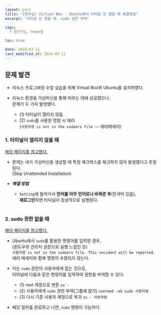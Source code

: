 ```yaml
---
layout: post
title: "[연구실] Virtual Box - Ubuntu에서 터미널 안 열릴 때 해결방법"
excerpt: "터미널 안 열릴 때, sudo 권한 부여"

tags:
  - [연구실, theme]

toc: true

date: 2024-03-11
last_modified_at: 2024-03-11
---
```

## 문제 발견
- 리눅스 프로그래밍 수업 실습을 위해 Virtual Box와 Ubuntu를 설치하였다.  

- 리눅스 환경을 가상머신을 통해 띄우는 데에 성공했으나,  
문제가 두 가지 발생했다.  

  - (1) 터미널이 열리지 않음
  - (2) `sudo`를 사용한 명령 시 에러  
  (`사용자명 is not in the sudoers file ~~` 에러메세지)  

### 1. 터미널이 열리지 않을 때
[해당 페이지를 참고했다.][def]

- 문제는 내가 가상머신을 생성할 때 특정 체크박스를 체크하지 않아 발생했다고 추정된다.  
(Skip Unattended Installation)

- ***해결 방법***
  - `Setting`에 들어가서 **언어를 아무 언어로나 바꿔준 후**(한국어 있음),  
  **재로그인**하면 터미널이 정상적으로 실행된다.  

  <br>

### 2. sudo 권한 없을 때
[해당 페이지를 참고했다.][def2]
- Ubuntu에서 `sudo`를 활용한 명령어를 입력한 경우,  
(윈도우의 관리자 권한으로 실행 느낌인 듯)  
`사용자명 is not in the sudoers file. This incident will be reported.` 에러 메세지와 함께 명령이 수행되지 않는다.  

- 이는 `sudo` 권한이 사용자에게 없는 것으로,  
터미널에 다음과 같은 명령어를 입력하여 권한을 부여할 수 있다.  

  - (1) root 계정으로 변환
  `su -`
  - (2) 사용자에게 `sudo` 권한 부여(그룹에 참가)
  `usermod -aG sudo 사용자명`
  - (3) 다시 기존 사용자 계정으로 복귀
  `su - 사용자명`  

- 해당 절차를 완료하고 나면, `sudo` 명령이 가능하다.  


[def]: https://siloam72761.tistory.com/entry/VirtualBox-Ubuntu%EC%97%90%EC%84%9C-%ED%84%B0%EB%AF%B8%EB%84%90-%EC%95%88-%EC%97%B4%EB%A6%B4-%EB%95%8C-%ED%95%B4%EA%B2%B0%EB%B0%A9%EB%B2%95
[def2]: https://bskyvision.com/entry/%EC%9A%B0%EB%B6%84%ED%88%AC-%EC%82%AC%EC%9A%A9%EC%9E%90%EB%AA%85-is-not-in-the-sudoers-file-%EC%97%90%EB%9F%AC-%ED%95%B4%EA%B2%B0-%EB%B0%A9%EB%B2%95